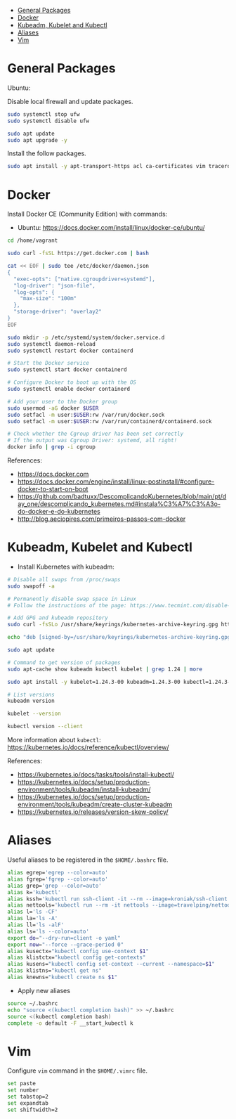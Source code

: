 <!-- TOC -->

- [General Packages](#general-packages)
- [Docker](#docker)
- [Kubeadm, Kubelet and Kubectl](#kubeadm-kubelet-and-kubectl)
- [Aliases](#aliases)
- [Vim](#vim)

<!-- TOC -->

# General Packages

Ubuntu:

Disable local firewall and update packages.

```bash
sudo systemctl stop ufw
sudo systemctl disable ufw

sudo apt update
sudo apt upgrade -y
```

Install the follow packages.

```bash
sudo apt install -y apt-transport-https acl ca-certificates vim traceroute telnet tcpdump elinks curl wget openssl netcat net-tools jq etcd-client
```

# Docker

Install Docker CE (Community Edition) with commands:

* Ubuntu: https://docs.docker.com/install/linux/docker-ce/ubuntu/

```bash
cd /home/vagrant

sudo curl -fsSL https://get.docker.com | bash

cat << EOF | sudo tee /etc/docker/daemon.json
{
  "exec-opts": ["native.cgroupdriver=systemd"],
  "log-driver": "json-file",
  "log-opts": {
    "max-size": "100m"
  },
  "storage-driver": "overlay2"
}
EOF

sudo mkdir -p /etc/systemd/system/docker.service.d
sudo systemctl daemon-reload
sudo systemctl restart docker containerd

# Start the Docker service
sudo systemctl start docker containerd

# Configure Docker to boot up with the OS
sudo systemctl enable docker containerd

# Add your user to the Docker group
sudo usermod -aG docker $USER
sudo setfacl -m user:$USER:rw /var/run/docker.sock
sudo setfacl -m user:$USER:rw /var/run/containerd/containerd.sock

# Check whether the Cgroup driver has been set correctly
# If the output was Cgroup Driver: systemd, all right!
docker info | grep -i cgroup
```

References:

* https://docs.docker.com
* https://docs.docker.com/engine/install/linux-postinstall/#configure-docker-to-start-on-boot
* https://github.com/badtuxx/DescomplicandoKubernetes/blob/main/pt/day_one/descomplicando_kubernetes.md#instala%C3%A7%C3%A3o-do-docker-e-do-kubernetes
* http://blog.aeciopires.com/primeiros-passos-com-docker

# Kubeadm, Kubelet and Kubectl

* Install Kubernetes with kubeadm:

```bash
# Disable all swaps from /proc/swaps
sudo swapoff -a

# Permanently disable swap space in Linux
# Follow the instructions of the page: https://www.tecmint.com/disable-swap-partition-in-centos-ubuntu/

# Add GPG and kubeadm repository
sudo curl -fsSLo /usr/share/keyrings/kubernetes-archive-keyring.gpg https://packages.cloud.google.com/apt/doc/apt-key.gpg

echo "deb [signed-by=/usr/share/keyrings/kubernetes-archive-keyring.gpg] https://apt.kubernetes.io/ kubernetes-xenial main" | sudo tee /etc/apt/sources.list.d/kubernetes.list

sudo apt update

# Command to get version of packages
sudo apt-cache show kubeadm kubectl kubelet | grep 1.24 | more

sudo apt install -y kubelet=1.24.3-00 kubeadm=1.24.3-00 kubectl=1.24.3-00

# List versions
kubeadm version

kubelet --version

kubectl version --client
```

More information about ``kubectl``: https://kubernetes.io/docs/reference/kubectl/overview/

References:

* https://kubernetes.io/docs/tasks/tools/install-kubectl/
* https://kubernetes.io/docs/setup/production-environment/tools/kubeadm/install-kubeadm/
* https://kubernetes.io/docs/setup/production-environment/tools/kubeadm/create-cluster-kubeadm
* https://kubernetes.io/releases/version-skew-policy/

# Aliases

Useful aliases to be registered in the ``$HOME/.bashrc`` file.

```bash
alias egrep='egrep --color=auto'
alias fgrep='fgrep --color=auto'
alias grep='grep --color=auto'
alias k='kubectl'
alias kssh='kubectl run ssh-client -it --rm --image=kroniak/ssh-client -n default -- bash'
alias nettools='kubectl run --rm -it nettools --image=travelping/nettools:latest -n default -- bash'
alias l='ls -CF'
alias la='ls -A'
alias ll='ls -alF'
alias ls='ls --color=auto'
export do="--dry-run=client -o yaml"
export now="--force --grace-period 0"
alias kusectx="kubectl config use-context $1"
alias klistctx="kubectl config get-contexts"
alias kusens="kubectl config set-context --current --namespace=$1"
alias klistns="kubectl get ns"
alias knewns="kubectl create ns $1"
```

* Apply new aliases

```bash
source ~/.bashrc
echo "source <(kubectl completion bash)" >> ~/.bashrc
source <(kubectl completion bash)
complete -o default -F __start_kubectl k
```

# Vim

Configure ``vim`` command in the ``$HOME/.vimrc`` file.

```bash
set paste
set number
set tabstop=2
set expandtab
set shiftwidth=2
```
